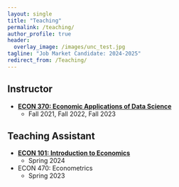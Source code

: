 ```yaml
---
layout: single
title: "Teaching"
permalink: /teaching/
author_profile: true
header:
  overlay_image: /images/unc_test.jpg
tagline: "Job Market Candidate: 2024-2025"
redirect_from: /Teaching/
---
```



## Instructor
- [**ECON 370: Economic Applications of Data Science**](https://alexmarsh.io/teaching/ECON370_Fall2023)
    - Fall 2021, Fall 2022, Fall 2023

## Teaching Assistant
- [**ECON 101: Introduction to Economics**](https://alexmarsh.io/teaching/ECON101_Spring2024)
    - Spring 2024
- ECON 470: Econometrics
    - Spring 2023
